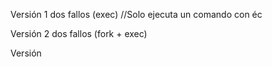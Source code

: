 
Versión 1 dos fallos (exec) //Solo ejecuta un comando con éc

Versión 2 dos fallos (fork + exec)

Versión 